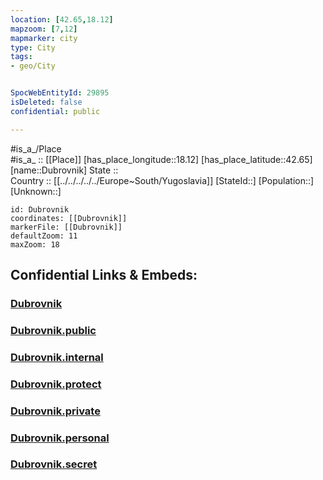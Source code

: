 ```yaml
---
location: [42.65,18.12] 
mapzoom: [7,12] 
mapmarker: city 
type: City
tags:
- geo/City


SpocWebEntityId: 29895
isDeleted: false
confidential: public

---
```

#is_a_/Place  
#is_a_ :: [[Place]] 
[has_place_longitude::18.12] 
[has_place_latitude::42.65] 
[name::Dubrovnik] 
State ::  
Country :: [[../../../../../Europe~South/Yugoslavia]] 
[StateId::] 
[Population::] 
[Unknown::] 


```leaflet
id: Dubrovnik
coordinates: [[Dubrovnik]] 
markerFile: [[Dubrovnik]] 
defaultZoom: 11 
maxZoom: 18
```


## Confidential Links & Embeds: 

### [Dubrovnik](/_Standards/Earth/Continent/Europe/Europe~Central/Croatia/Counties/Dubrovacko-Neretvanska/City/Dubrovnik.md) 

### [Dubrovnik.public](/_public/Earth/Continent/Europe/Europe~Central/Croatia/Counties/Dubrovacko-Neretvanska/City/Dubrovnik.public.md) 

### [Dubrovnik.internal](/_internal/Earth/Continent/Europe/Europe~Central/Croatia/Counties/Dubrovacko-Neretvanska/City/Dubrovnik.internal.md) 

### [Dubrovnik.protect](/_protect/Earth/Continent/Europe/Europe~Central/Croatia/Counties/Dubrovacko-Neretvanska/City/Dubrovnik.protect.md) 

### [Dubrovnik.private](/_private/Earth/Continent/Europe/Europe~Central/Croatia/Counties/Dubrovacko-Neretvanska/City/Dubrovnik.private.md) 

### [Dubrovnik.personal](/_personal/Earth/Continent/Europe/Europe~Central/Croatia/Counties/Dubrovacko-Neretvanska/City/Dubrovnik.personal.md) 

### [Dubrovnik.secret](/_secret/Earth/Continent/Europe/Europe~Central/Croatia/Counties/Dubrovacko-Neretvanska/City/Dubrovnik.secret.md)

